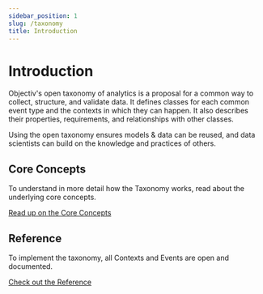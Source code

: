 ```yaml
---
sidebar_position: 1
slug: /taxonomy
title: Introduction
---
```


# Introduction

Objectiv's open taxonomy of analytics is a proposal for a common way to collect, structure, and validate data. It defines classes for each common event type and the contexts in which they can happen. It also describes
their properties, requirements, and relationships with other classes.

Using the open taxonomy ensures models & data can be reused, and data scientists can build on the knowledge 
and practices of others.

## Core Concepts
To understand in more detail how the Taxonomy works, read about the underlying core concepts.

[Read up on the Core Concepts](./core-concepts.md)

## Reference
To implement the taxonomy, all Contexts and Events are open and documented. 

[Check out the Reference](./reference/overview.md)